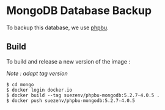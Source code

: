 # MongoDB Database Backup

To backup this database, we use [phpbu](http://phpbu.de/).

## Build

To build and release a new version of the image :

*Note : adapt tag version*

```
$ cd mongo
$ docker login docker.io
$ docker build --tag suezenv/phpbu-mongodb:5.2.7-4.0.5 .
$ docker push suezenv/phpbu-mongodb:5.2.7-4.0.5
```
